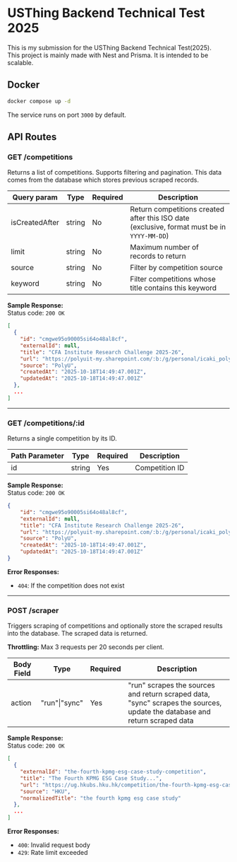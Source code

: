 # USThing Backend Technical Test 2025

This is my submission for the USThing Backend Technical Test(2025).  
This project is mainly made with Nest and Prisma. It is intended to be scalable.

## Docker

```bash
docker compose up -d
```
The service runs on port `3000` by default.

## API Routes

### GET /competitions

Returns a list of competitions. Supports filtering and pagination.
This data comes from the database which stores previous scraped records.

| Query param    | Type   | Required | Description                                                                                 |
| -------------- | ------ | -------- | ------------------------------------------------------------------------------------------- |
| isCreatedAfter | string | No       | Return competitions created after this ISO date (exclusive, format must be in `YYYY-MM-DD`) |
| limit          | string | No       | Maximum number of records to return                                                         |
| source         | string | No       | Filter by competition source                                                                |
| keyword        | string | No       | Filter competitions whose title contains this keyword                                       |

**Sample Response:**  
Status code: `200 OK`  
```json
[
  {
    "id": "cmgwe95o90005si64o48al8cf",
    "externalId": null,
    "title": "CFA Institute Research Challenge 2025-26",
    "url": "https://polyuit-my.sharepoint.com/:b:/g/personal/icaki_polyu_edu_hk/ESojFzxCf01IglbOIxXZgMMBl1BRESQO4zEIj-5H1YEpbA?e=kBEh9X",
    "source": "PolyU",
    "createdAt": "2025-10-18T14:49:47.001Z",
    "updatedAt": "2025-10-18T14:49:47.001Z"
  },
  ...
]
```

---

### GET /competitions/:id

Returns a single competition by its ID.

| Path Parameter | Type   | Required | Description    |
| -------------- | ------ | -------- | -------------- |
| id             | string | Yes      | Competition ID |

**Sample Response:**  
Status code: `200 OK`  
```json
{
    "id": "cmgwe95o90005si64o48al8cf",
    "externalId": null,
    "title": "CFA Institute Research Challenge 2025-26",
    "url": "https://polyuit-my.sharepoint.com/:b:/g/personal/icaki_polyu_edu_hk/ESojFzxCf01IglbOIxXZgMMBl1BRESQO4zEIj-5H1YEpbA?e=kBEh9X",
    "source": "PolyU",
    "createdAt": "2025-10-18T14:49:47.001Z",
    "updatedAt": "2025-10-18T14:49:47.001Z"
}
```

**Error Responses:**

- `404`: If the competition does not exist

---

### POST /scraper

Triggers scraping of competitions and optionally store the scraped results into the database. The scraped data is returned.

**Throttling:** Max 3 requests per 20 seconds per client.

| Body Field | Type          | Required | Description                                                                                                                |
| ---------- | ------------- | -------- | -------------------------------------------------------------------------------------------------------------------------- |
| action     | "run"\|"sync" | Yes      | "run" scrapes the sources and return scraped data, "sync" scrapes the sources, update the database and return scraped data |

**Sample Response:**  
Status code: `200 OK`  
```json
[
  {
    "externalId": "the-fourth-kpmg-esg-case-study-competition",
    "title": "The Fourth KPMG ESG Case Study...",
    "url": "https://ug.hkubs.hku.hk/competition/the-fourth-kpmg-esg-case-study-competition",
    "source": "HKU",
    "normalizedTitle": "the fourth kpmg esg case study"
  },
  ...
]
```

**Error Responses:**

- `400`: Invalid request body
- `429`: Rate limit exceeded

